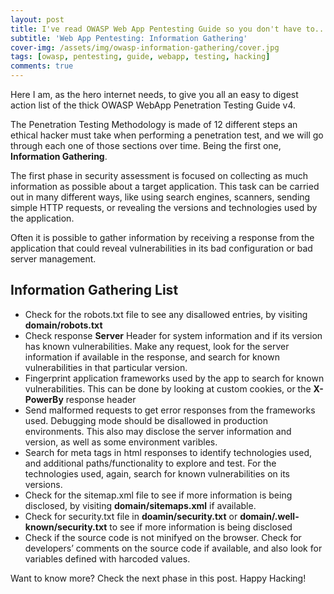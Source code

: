```yaml
---
layout: post
title: I've read OWASP Web App Pentesting Guide so you don't have to... Part I.
subtitle: 'Web App Pentesting: Information Gathering'
cover-img: /assets/img/owasp-information-gathering/cover.jpg
tags: [owasp, pentesting, guide, webapp, testing, hacking]
comments: true
---
```


Here I am, as the hero internet needs, to give you all an easy to digest action list of the thick OWASP WebApp Penetration Testing Guide v4. 

The Penetration Testing Methodology is made of 12 different steps an ethical hacker must take when performing a penetration test, and we will go through each one of those sections over time. Being the first one, **Information Gathering**.


The first phase in security assessment is focused on collecting as much information as possible about a target application.
This task can be carried out in many different ways, like using search engines, scanners, sending simple HTTP requests, or revealing the versions and technologies used by the application.

Often it is possible to gather information by receiving a response from the application that could reveal vulnerabilities in its bad configuration or bad server
management.


## Information Gathering List

- Check for the robots.txt file to see any disallowed entries, by visiting **domain/robots.txt**
- Check response **Server** Header for system information and if its version has known vulnerabilities. 
Make any request, look for the server information if available in the response, and search for known vulnerabilities in that particular version.
- Fingerprint application frameworks used by the app to search for known vulnerabilities. This can be done by looking at custom cookies, or the **X-PowerBy** response header
- Send malformed requests to get error responses from the frameworks used. Debugging mode should be disallowed in production environments. This also may disclose the server information and version, as well as some environment varibles.
- Search for meta tags in html responses to identify technologies used, and additional paths/functionality to explore and test. 
For the technologies used, again, search for known vulnerabilities on its versions.
- Check for the sitemap.xml file to see if more information is being disclosed, by visiting **domain/sitemaps.xml** if available.
- Check for security.txt file in **doamin/security.txt** or **domain/.well-known/security.txt** to see if more information is being disclosed
- Check if the source code is not minifyed on the browser. Check for developers’ comments on the source code if available, and also look for variables defined with harcoded values. 

Want to know more? Check the next phase in this post. Happy Hacking! 


























